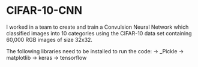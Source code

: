 # CIFAR-10-CNN

I worked in a team to create and train a Convulsion Neural Network which classified images into 10 categories
using the CIFAR-10 data set containing 60,000 RGB images of size 32x32.

The following libraries need to be installed to run the code:
  -> _Pickle
  -> matplotlib
  -> keras
  -> tensorflow
